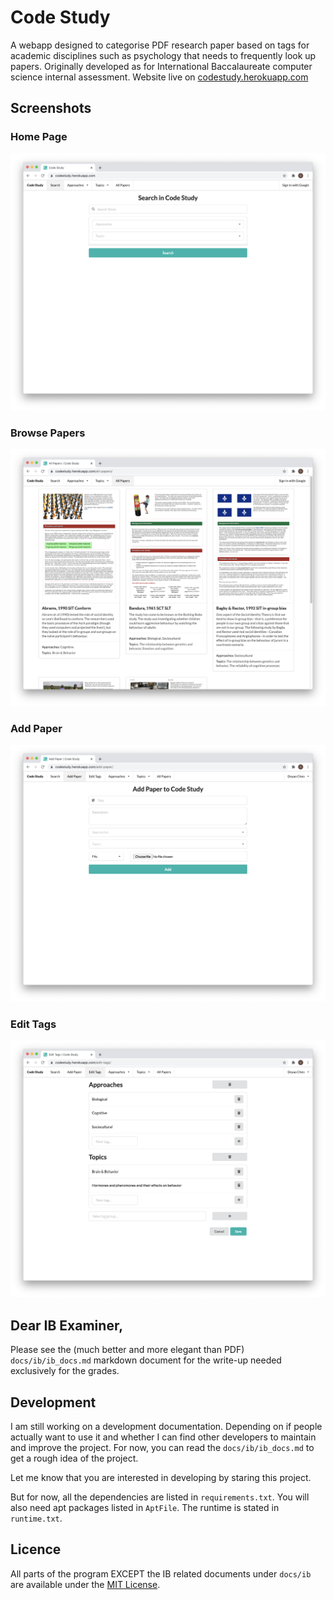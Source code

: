 # Code Study
A webapp designed to categorise PDF research paper based on tags for academic disciplines such as psychology that needs to frequently look up papers. Originally developed as for International Baccalaureate computer science internal assessment. Website live on [codestudy.herokuapp.com](https://codestudy.herokuapp.com)

## Screenshots

### Home Page
![Home Page](docs/img/home%20page.png)

### Browse Papers
![All Papers Page](docs/img/all%20papers%20page.png)

### Add Paper
![Add Paper Page](docs/img/add%20paper%20page.png)

### Edit Tags
![Edit Tags Page](docs/img/edit%20tags%20page.png)

## Dear IB Examiner, 
Please see the (much better and more elegant than PDF) `docs/ib/ib_docs.md` markdown document for the write-up needed exclusively for the grades. 

## Development
I am still working on a development documentation. Depending on if people actually want to use it and whether I can find other developers to maintain and improve the project. For now, you can read the `docs/ib/ib_docs.md` to get a rough idea of the project. 

Let me know that you are interested in developing by staring this project. 

But for now, all the dependencies are listed in `requirements.txt`. You will also need apt packages listed in `AptFile`. The runtime is stated in `runtime.txt`.

## Licence
All parts of the program EXCEPT the IB related documents under `docs/ib` are available under the [MIT License](https://de0ch.mit-license.org/).

